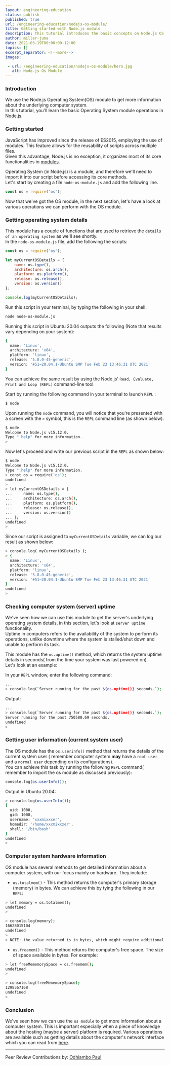```yaml
---
layout: engineering-education
status: publish
published: true
url: /engineering-education/nodejs-os-module/
title: Getting started with Node.js module
description: This tutorial introduces the basic concepts on Node.js OS module  
author: miller-juma
date: 2021-03-19T00:00:00-12:00
topics: []
excerpt_separator: <!--more-->
images:

 - url: /engineering-education/nodejs-os-module/hero.jpg
   alt: Node.js Os Module
---
```



### Introduction
We use the Node.js Operating System(OS)  module to get more information about the underlying computer system.  
In this tutorial, you'll learn the basic Operating System module operations in Node.js.

### Getting started
JavaScript has improved since the release of ES2015, employing the use of modules.  This feature allows for the reusability of scripts across multiple files.  
Given this advantage, Node.js is no exception, it organizes most of its core functionalities in [modules](https://developer.mozilla.org/en-US/docs/Web/JavaScript/Guide/Modules).    

Operating System (in Node.js) is a module, and therefore we'll need to import it into our script before accessing its core methods.   
Let's start by creating a file `node-os-module.js` and add the following line.  

```js
const os = require('os');
```
Now that we've got the OS module, in the next section, let's have a look at various operations we can perform with the OS module.  

### Getting operating system details

This module has a couple of functions that are used to retrieve the `details of an operating system` as we'll see shortly.  
In the  `node-os-module.js` file, add the following the scripts:  

```js
const os = require('os');

let myCurrentOSDetails = {
    name: os.type(),
    architecture: os.arch(),
    platform: os.platform(),
    release: os.release(),
    version: os.version()
};

console.log(myCurrentOSDetails);
```
Run this script in your terminal, by typing the following in your shell:  
```bash
node node-os-module.js 
```
Running this script in Ubuntu 20.04 outputs the following (Note that results vary depending on your system):  
```bash
{
  name: 'Linux',
  architecture: 'x64',
  platform: 'linux',
  release: '5.8.0-45-generic',
  version: '#51~20.04.1-Ubuntu SMP Tue Feb 23 13:46:31 UTC 2021'
}
```

You can achieve the same result by using the Node.js' `Read, Evaluate, Print and Loop (REPL)` command-line tool.  

Start by running the following command in your terminal to launch `REPL` :  

```bash
$ node
```
Upon running the `node` command, you will notice that you're presented with a screen with the `>` symbol, this is the `REPL` command line (as shown below).  
```bash
$ node
Welcome to Node.js v15.12.0.
Type ".help" for more information.
> 

```
Now let's proceed and write our previous script in the `REPL` as shown below: 

```bash
$ node
Welcome to Node.js v15.12.0.
Type ".help" for more information. 
> const os = require('os');
undefined
> 
> let myCurrentOSDetails = {
...     name: os.type(),
...     architecture: os.arch(),
...     platform: os.platform(),
...     release: os.release(),
...     version: os.version()
... };
undefined
>
```

Since our script is assigned to `myCurrentOSDetails` variable, we can log our result as shown below:  

```bash
> console.log( myCurrentOSDetails );
> {
  name: 'Linux',
  architecture: 'x64',
  platform: 'linux',
  release: '5.8.0-45-generic',
  version: '#51~20.04.1-Ubuntu SMP Tue Feb 23 13:46:31 UTC 2021'
}
undefined
>
```

### Checking computer system (server) uptime

We've seen how we can use this module to get the server's underlying operating system details, in this section, let's look at `server uptime` functionality.  
Uptime in computers refers to the availability of the system to perform its operations, unlike downtime where the system is stalled/shut down and unable to perform its task.  

This module has the `os.uptime()` method, which returns the system uptime details in seconds( from the time your system was last powered on).  
Let's look at an example:

In your `REPL` window, enter the following command:  

```bash
...
> console.log(`Server running for the past ${os.uptime()} seconds.`);
```
Output:

 ```bash
...
> console.log(`Server running for the past ${os.uptime()} seconds.`);
Server running for the past 750588.69 seconds.
undefined
> 

```

### Getting user information (current system user)
The OS module has the `os.userinfo()` method that returns the details of the current system user ( remember computer system **may** have a `root user` and a `normal user` depending on its configurations).   
You can achieve this task by running the following `REPL` command( remember to import the os module as discussed previously):  

```bash
console.log(os.userInfo());
```
Output in Ubuntu 20.04:
```bash
> console.log(os.userInfo());
{
  uid: 1000,
  gid: 1000,
  username: 'xxxmixxxer',
  homedir: '/home/xxxmixxxer',
  shell: '/bin/bash'
}
undefined
>

```

### Computer system hardware information

OS module has several methods to get detailed information about a computer system, with our focus mainly on hardware. They include:  
- `os.totalmem()` - This method returns the computer's primary storage (memory) in bytes.  We can achieve this by tying the following in our `REPL`:  

 ```bash
 > let memory = os.totalmem();
undefined
> 

 ```
 
 ```bash
 > console.log(memory);
16628015104
undefined
> 
> NOTE: the value returned is in bytes, which might require additional arithmetics for conversions. i.e 16628015104/1024 = ~16GB of RAM.

 ```
 - `os.freemem()` - This method returns the computer's free space.  The size of space available in bytes. For example:  
 
 ```bash
 > let freeMememorySpace = os.freemem();
undefined
> 

 ```
 
 ```bash
 > console.log(freeMememorySpace);
1298567168
undefined
> 

 ```
 
### Conclusion
We've seen how we can use the `os module` to get more information about a computer system. This is important especially when a piece of knowledge about the hosting (maybe a server) platform is required.
Various operations are available such as getting details about the computer's network interface which you can read from [here](https://nodejs.dev/learn/the-nodejs-os-module).  

---
Peer Review Contributions by: [Odhiambo Paul](/engineering-education/authors/odhiambo-paul/)
